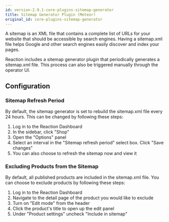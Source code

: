 ```yaml
---
id: version-2.9.1-core-plugins-sitemap-generator
title: Sitemap Generator Plugin (Meteor)
original_id: core-plugins-sitemap-generator
---
```


A sitemap is an XML file that contains a complete list of URLs for your website that should be accessible by search engines. Having a sitemap.xml file helps Google and other search engines easily discover and index your pages.

Reaction includes a sitemap generator plugin that periodically generates a sitemap.xml file. This process can also be triggered manually through the operator UI.

## Configuration

### Sitemap Refresh Period
By default, the sitemap generator is set to rebuild the sitemap.xml file every 24 hours. This can be changed by following these steps:
1. Log in to the Reaction Dashboard
2. In the sidebar, click "Shop"
3. Open the "Options" panel
4. Select an interval in the "Sitemap refresh period" select box. Click "Save changes"
5. You can also choose to refresh the sitemap now and view it

### Excluding Products from the Sitemap
By default, all published products are included in the sitemap.xml file. You can choose to exclude products by following these steps:
1. Log in to the Reaction Dashboard
2. Navigate to the detail page of the product you would like to exclude
3. Turn on "Edit mode" from the header
4. Click the product's title to open up the edit panel
5. Under "Product settings" uncheck "Include in sitemap"
